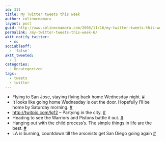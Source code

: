 ```yaml
---
id: 311
title: My Twitter tweets this week
author: colinmcnamara
layout: post
guid: http://www.colinmcnamara.com/2008/11/16/my-twitter-tweets-this-week-6
permalink: /my-twitter-tweets-this-week-6/
aktt_notify_twitter:
  - no
sociableoff:
  - 'false'
aktt_tweeted:
  - 1
categories:
  - Uncategorized
tags:
  - tweets
  - twitter
---
```

<ul class="aktt_tweet_digest">
  <li>
    Flying to San Jose, staying flying back home Wednesday night. <a href="http://twitter.com/colinmcnamara/statuses/998951283">#</a>
  </li>
  <li>
    It looks like going home Wednesday is out the door. Hopefully I&#8217;ll be home by Saturday morning. <a href="http://twitter.com/colinmcnamara/statuses/999883624">#</a>
  </li>
  <li>
    <a href="http://twitpic.com/lg12" rel="nofollow">http://twitpic.com/lg12</a> &#8211; Partying in the city. <a href="http://twitter.com/colinmcnamara/statuses/1003045122">#</a>
  </li>
  <li>
    Heading to see the Warriors and Pistons battle it out. <a href="http://twitter.com/colinmcnamara/statuses/1004777895">#</a>
  </li>
  <li>
    Hanging out with the child process&#8217;s. The simple things in life are the best. <a href="http://twitter.com/colinmcnamara/statuses/1007562826">#</a>
  </li>
  <li>
    LA is burning, countdown till the arsonists get San Diego going again <a href="http://twitter.com/colinmcnamara/statuses/1007779876">#</a>
  </li>
</ul>